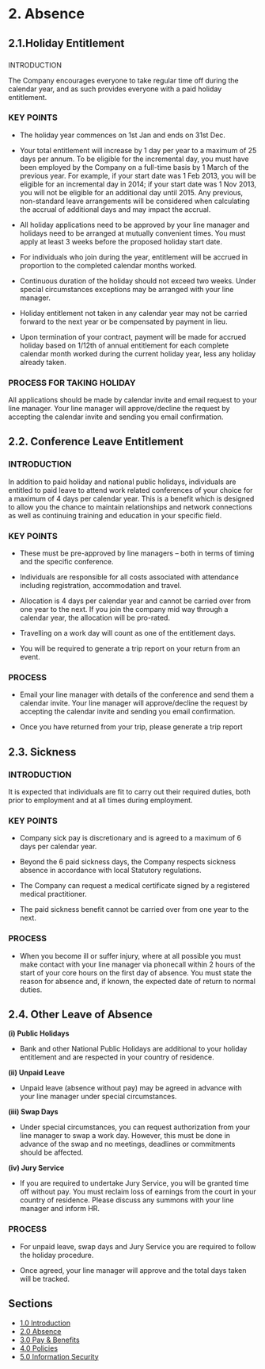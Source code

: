 # 2. Absence 

## 2.1.Holiday Entitlement

### INTRODUCTION

The Company encourages everyone to take regular time off during the calendar year, and as such provides everyone with a paid holiday entitlement.  

### KEY POINTS

* The holiday year commences on 1st Jan and ends on 31st Dec. 

* Your total entitlement will increase by 1 day per year to a maximum of 25 days per annum.  To be eligible for the incremental day, you must have been employed by the Company on a full-time basis by 1 March of the previous year.   For example, if your start date was 1 Feb 2013, you will be eligible for an incremental day in 2014; if your start date was 1 Nov 2013, you will not be eligible for an additional day until 2015.  Any previous, non-standard leave arrangements will be considered when calculating the accrual of additional days and may impact the accrual.

* All holiday applications need to be approved by your line manager and holidays need to be arranged at mutually convenient times.  You must apply at least 3 weeks before the proposed holiday start date.

* For individuals who join during the year, entitlement will be accrued in proportion to the completed calendar months worked.

* Continuous duration of the holiday should not exceed two weeks. Under special circumstances exceptions may be arranged with your line manager.

* Holiday entitlement not taken in any calendar year may not be carried forward to the next year or be compensated by payment in lieu.

* Upon termination of your contract, payment will be made for accrued holiday based on 1/12th of annual entitlement for each complete calendar month worked during the current holiday year, less any holiday already taken.

### PROCESS FOR TAKING HOLIDAY

All applications should be made by calendar invite and email request to your line manager. Your line manager will approve/decline the request by accepting the calendar invite and sending you email confirmation.

	

## 2.2. Conference Leave Entitlement

### INTRODUCTION

In addition to paid holiday and national public holidays, individuals are entitled to paid leave to attend work related conferences of your choice for a maximum of 4 days per calendar year. This is a benefit which is designed to allow you the chance to maintain relationships and network connections as well as continuing training and education in your specific field. 

### **KEY POINTS** 

* These must be pre-approved by line managers – both in terms of timing and the specific conference. 

* Individuals are responsible for all costs associated with attendance including registration, accommodation and travel.

* Allocation is 4 days per calendar year and cannot be carried over from one year to the next.  If you join the company mid way through a calendar year, the allocation will be pro-rated.

* Travelling on a work day will count as one of the entitlement days.

* You will be required to generate a trip report on your return from an event.

### PROCESS

* Email your line manager with details of the conference and send them a calendar invite. Your line manager will approve/decline the request by accepting the calendar invite and sending you email confirmation.

* Once you have returned from your trip, please generate a trip report

## 2.3. Sickness 

### INTRODUCTION

It is expected that individuals are fit to carry out their required duties, both prior to employment and at all times during employment.  

### KEY POINTS

* Company sick pay is discretionary and is agreed to a maximum of 6 days per calendar year.

* Beyond the 6 paid sickness days, the Company respects sickness absence in accordance with local Statutory regulations.

* The Company can request a medical certificate signed by a registered medical practitioner.

* The paid sickness benefit cannot be carried over from one year to the next.

### PROCESS 

* When you become ill or suffer injury, where at all possible you must make contact with your line manager via phonecall within 2 hours of the start of your core hours on the first day of absence. You must state the reason for absence and, if known, the expected date of return to normal duties.

## 2.4. Other Leave of Absence

**(i) Public Holidays**

* Bank and other National Public Holidays are additional to your holiday entitlement and are respected in your country of residence.

**(ii) Unpaid Leave**

* Unpaid leave (absence without pay) may be agreed in advance with your line manager under special circumstances.

**(iii) Swap Days**

* Under special circumstances, you can request authorization from your line manager to swap a work day.  However, this must be done in advance of the swap and no meetings, deadlines or commitments should be affected.

**(iv) Jury Service**

* If you are required to undertake Jury Service, you will be granted time off without pay.  You must reclaim loss of earnings from the court in your country of residence.  Please discuss any summons with your line manager and inform HR.

### PROCESS

* For unpaid leave, swap days and Jury Service you are required to follow the holiday procedure.

* Once agreed, your line manager will approve and the total days taken will be tracked.

## Sections

* [1.0 Introduction](./README.md)
* [2.0 Absence](./2-Absence.md)
* [3.0 Pay & Benefits](./3-Pay_+_Benefits.md)
* [4.0 Policies](./4-Policies.md)
* [5.0 Information Security](./5-Information_Security.md)


